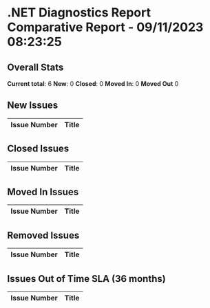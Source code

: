# .NET Diagnostics Report Comparative Report - 09/11/2023 08:23:25

## Overall Stats

**Current total**: 6
**New**: 0
**Closed**: 0
**Moved In**: 0
**Moved Out** 0

## New Issues

| **Issue Number** | **Title** |
| :--------------: | --------- |

## Closed Issues

| **Issue Number** | **Title** |
| :--------------: | --------- |

## Moved In Issues

| **Issue Number** | **Title** |
| :--------------: | --------- |

## Removed Issues

| **Issue Number** | **Title** |
| :--------------: | --------- |

## Issues Out of Time SLA (36 months)

| **Issue Number** | **Title** |
| :--------------: | --------- |


